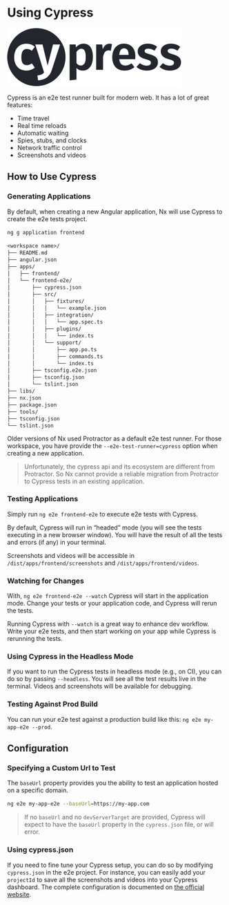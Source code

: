 # Using Cypress

![Cypress logo](../fundamentals/cypress-logo.png)

Cypress is an e2e test runner built for modern web. It has a lot of great features:

- Time travel
- Real time reloads
- Automatic waiting
- Spies, stubs, and clocks
- Network traffic control
- Screenshots and videos

## How to Use Cypress

### Generating Applications

By default, when creating a new Angular application, Nx will use Cypress to create the e2e tests project.

```bash
ng g application frontend
```

```treeview
<workspace name>/
├── README.md
├── angular.json
├── apps/
│   ├── frontend/
│   └── frontend-e2e/
│       ├── cypress.json
│       ├── src/
│       │   ├── fixtures/
│       │   │   └── example.json
│       │   ├── integration/
│       │   │   └── app.spec.ts
│       │   ├── plugins/
│       │   │   └── index.ts
│       │   └── support/
│       │       ├── app.po.ts
│       │       ├── commands.ts
│       │       └── index.ts
│       ├── tsconfig.e2e.json
│       ├── tsconfig.json
│       └── tslint.json
├── libs/
├── nx.json
├── package.json
├── tools/
├── tsconfig.json
└── tslint.json
```

Older versions of Nx used Protractor as a default e2e test runner. For those workspace, you have provide the `--e2e-test-runner=cypress` option when creating a new application.

> Unfortunately, the cypress api and its ecosystem are different from Protractor. So Nx cannot provide a reliable migration from Protractor to Cypress tests in an existing application.

### Testing Applications

Simply run `ng e2e frontend-e2e` to execute e2e tests with Cypress.

By default, Cypress will run in “headed” mode (you will see the tests executing in a new browser window). You will have the result of all the tests and errors (if any) in your terminal.

Screenshots and videos will be accessible in `/dist/apps/frontend/screenshots` and `/dist/apps/frontend/videos`.

### Watching for Changes

With, `ng e2e frontend-e2e --watch` Cypress will start in the application mode. Change your tests or your application code, and Cypress will rerun the tests.

Running Cypress with `--watch` is a great way to enhance dev workflow. Write your e2e tests, and then start working on your app while Cypress is rerunning the tests.

### Using Cypress in the Headless Mode

If you want to run the Cypress tests in headless mode (e.g., on CI), you can do so by passing `--headless`. You will see all the test results live in the terminal. Videos and screenshots will be available for debugging.

### Testing Against Prod Build

You can run your e2e test against a production build like this: `ng e2e my-app-e2e --prod`.

## Configuration

### Specifying a Custom Url to Test

The `baseUrl` property provides you the ability to test an application hosted on a specific domain.

```bash
ng e2e my-app-e2e --baseUrl=https://my-app.com
```

> If no `baseUrl` and no `devServerTarget` are provided, Cypress will expect to have the `baseUrl` property in the `cypress.json` file, or will error.

### Using cypress.json

If you need to fine tune your Cypress setup, you can do so by modifying `cypress.json` in the e2e project. For instance, you can easily add your `projectId` to save all the screenshots and videos into your Cypress dashboard. The complete configuration is documented on [the official website](https://docs.cypress.io/guides/references/configuration.html#Options).
